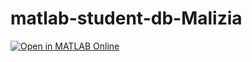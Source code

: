 # matlab-student-db-Malizia
[![Open in MATLAB Online](https://www.mathworks.com/images/responsive/global/open-in-matlab-online.svg)](https://matlab.mathworks.com/open/github/v1?repo=github.com/engineer5077&project=https://github.com/engineer5077/matlab-student-db-Malizia)
